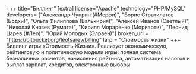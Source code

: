 +++
title="Биллинг"
[extra]
license="Apache"
technology="PHP/MySQL"
developers= ["Александр Чуприн (#Мерфи)", "Борис Стратилатов (Бодхи)", "Ольга Филиппова (Валькирия)", "Алексей Иванов (Светлый)", "Николай Князев (Румата)", "Кирилл Мораренко (Мориарти)", "Леонид Царев (#Лео)", "Юрий Молодых (Элраен)"]
broken_uri = "https://bitbucket.org/leotsarev/billing"
larp = "Стоимость жизни"
+++
Биллинг игры «Стоимость Жизни». Реализует экономическую, рейтинговую и политическую модели игры: полная система безналичных расчетов, начисления рейтинга, автоматизация налогов и выплат зарплат, кредитов, электронные выборы